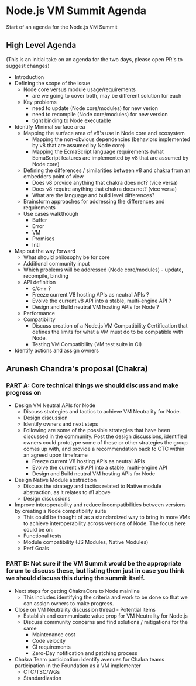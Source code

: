# Node.js VM Summit Agenda
Start of an agenda for the Node.js VM Summit

## High Level Agenda

(This is an initial take on an agenda for the two days, please open PR's to suggest changes)

* Introduction
* Defining the scope of the issue
  * Node core versus module usage/requirements
    * are we going to cover both, may be different solution for each
  * Key problems
    * need to update (Node core/modules) for new verion
    * need to recompile (Node core/modules) for new version
    * tight binding to Node executable
* Identify Minimal surface area
  * Mapping the surface area of v8's use in Node core and ecosystem
    * Mapping the non-obvious dependencies (behaviors implemented by v8 that are assumed by Node core)
    * Mapping the EcmaScript language requirements (what EcmaScript features are implemented by v8 that are assumed by Node core)
  * Defining the differences / similarities between v8 and chakra from an embedders point of view
    * Does v8 provide anything that chakra does not? (vice versa)
    * Does v8 require anything that chakra does not? (vice versa)
    * What are the language and build level differences?
  * Brainstorm approaches for addressing the differences and requirements
  * Use cases walkthough
    * Buffer
    * Error
    * VM
    * Promises
    * Intl
* Map out the way forward
  * What should philosophy be for core
  * Additional community input
  * Which problems will be addressed (Node core/modules) - update, recompile, binding
  * API definition
    * c/c++ ?
    * Freeze current V8 hosting APIs as neutral APIs ?
    * Evolve the current v8 API into a stable, multi-engine API ?
    * Design and Build neutral VM hosting APIs for Node ?
  * Performance
  * Compatibility
    * Discuss creation of a Node.js VM Compatibility Certification that defines the limits for what a VM must do to be compatible with Node.
    * Testing VM Compatibility (VM test suite in CI)
* Identify actions and assign owners

## Arunesh Chandra's proposal (Chakra)

### PART A: Core technical things we should discuss and make progress on

* Design VM Neutral APIs for Node
  * Discuss strategies and tactics to achieve VM Neutrality for Node.
  * Design discussion
  * Identify owners and next steps
  * Following are some of the possible strategies that have been discussed in the community. Post the design discussions, identified owners could prototype some of these or other strategies the group comes up with, and provide a recommendation back to CTC within an agreed upon timeframe
    * Freeze current V8 hosting APIs as neutral APIs
    * Evolve the current v8 API into a stable, multi-engine API
    * Design and Build neutral VM hosting APIs for Node
* Design Native Module abstraction
  * Discuss the strategy and tactics related to Native module abstraction, as it relates to #1 above
  * Design discussions
* Improve interoperability and reduce incompatibilities between versions by creating a Node compatibility suite
  * This could be thought of as a standardized way to bring in more VMs to achieve interoperability across versions of Node. The focus here could be on:
  * Functional tests
  * Module compatibility (JS Modules, Native Modules)
  * Perf Goals

### PART B: Not sure if the VM Summit would be the appropriate forum to discuss these, but listing them just in case you think we should discuss this during the summit itself.

* Next steps for getting ChakraCore to Node mainline
  * This includes identifying the criteria and work to be done so that we can assign owners to make progress.
* Close on VM Neutrality discussion thread - Potential items
  * Establish and communicate value prop for VM Neutrality for Node.js
  * Discuss community concerns and find solutions / mitigations for the same
    * Maintenance cost
    * Code velocity
    * CI requirements 
    * Zero-Day notification and patching process
* Chakra Team participation: Identify avenues for Chakra teams participation in the Foundation as a VM implementer
  * CTC/TSC/WGs
  * Standardization
